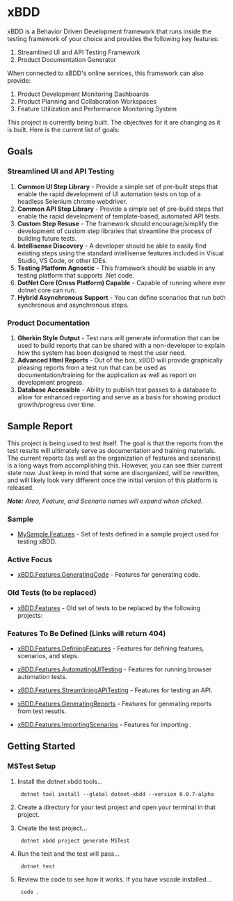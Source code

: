 # xBDD
xBDD is a Behavior Driven Development framework that runs inside the testing framework of your choice and 
provides the following key features:
1. Streamlined UI and API Testing Framework
2. Product Documentation Generator

When connected to xBDD's online services, this framework can also provide:
1. Product Development Monitoring Dashboards
3. Product Planning and Collaboration Workspaces
4. Feature Utilization and Performance Monitoring System

This project is currently being built.  The objectives for it are changing as it is built.  Here is the current list of goals:

## Goals

### Streamlined UI and API Testing
1. **Common UI Step Library** - Provide a simple set of pre-built steps that enable the rapid development of UI automation tests
on top of a headless Selenium chrome webdriver.
2. **Common API Step Library** - Provide a simple set of pre-build steps that enable the rapid development of 
template-based, automated API tests. 
1. **Custom Step Resuse** - The framework should encourage/simplify the development of custom step libraries that streamline
the process of building future tests.
3. **Intellisense Discovery** - A developer should be able to easily find existing steps using the standard intellisense
features included in Visual Studio, VS Code, or other IDEs.
4. **Testing Platform Agnostic** - This framework should be usable
in any testing platform that supports .Net code.
1. **DotNet Core (Cross Platform) Capable** - Capable of running where ever dotnet core can run.
2. **Hybrid Asynchronous Support** - You can define scenarios that run both synchronous and asynchronous steps.

### Product Documentation
1. **Gherkin Style Output** - Test runs will generate information that can be used to build reports 
that can be shared with a non-developer to explain how the system has been designed to meet the user need.
2. **Advanced Html Reports** - Out of the box, xBDD will provide graphically pleasing reports from a test run 
that can be used as documentation/training for the application as well as report on development progress.
2. **Database Accessible** - Ability to publish test passes to a database to allow for enhanced reporting
and serve as a basis for showing product growth/progress over time.

## Sample Report
This project is being used to test itself.  The goal is that the reports from the test results will ultimately 
serve as documentation and training materials.  The current reports (as well as the organization of features
and scenarios) is a long ways from accomplishing this.  However, you can see thier current state now.  Just 
keep in mind that some are disorganized, will be rewritten, and will likely look very different once the 
initial version of this platform is released.

*__Note:__ Area, Feature, and Scenario names will expand when clicked.*

### Sample

* [MySample.Features](https://rawgit.com/Stewartarmbrecht/xBDD/master/MySample.Features/test-results/MySample.Features.Results.All.FullSorted.html) - Set of tests defined in a sample project used for testing xBDD.

### Active Focus

* [xBDD.Features.GeneratingCode](https://rawgit.com/Stewartarmbrecht/xBDD/master/xBDD.Features.GeneratingCode/test-results/xBDD.Features.GeneratingCode.Results.html) - Features for generating code.

### Old Tests (to be replaced)

* [xBDD.Features](https://rawgit.com/Stewartarmbrecht/xBDD/master/xBDD.Features/test-results/xBDD.Features.Results.html) - Old set of tests to be replaced by the following projects:

### Features To Be Defined (Links will return 404)

* [xBDD.Features.DefiningFeatures](https://rawgit.com/Stewartarmbrecht/xBDD/master/xBDD.Features.DefiningFeatures/test-results/xBDD.Features.DefiningFeatures.Results.html) - Features for defining features, scenarios, and steps.

* [xBDD.Features.AutomatingUITesting](https://rawgit.com/Stewartarmbrecht/xBDD/master/xBDD.Features.AutomatingUITesting/test-results/xBDD.Features.AutomatingUITesting.Results.html) - Features for running browser automation tests.

* [xBDD.Features.StreamliningAPITesting](https://rawgit.com/Stewartarmbrecht/xBDD/master/xBDD.Features.StreamliningAPITesting/test-results/xBDD.Features.StreamliningAPITesting.Results.html) - Features for testing an API.

* [xBDD.Features.GeneratingReports](https://rawgit.com/Stewartarmbrecht/xBDD/master/xBDD.Features.GeneratingReports/test-results/xBDD.Features.GeneratingReports.Results.html) - Features for generating reports from test resutls.

* [xBDD.Features.ImportingScenarios](https://rawgit.com/Stewartarmbrecht/xBDD/master/xBDD.Features.ImportingScenarios/test-results/xBDD.Features.ImportingScenarios.Results.html) - Features for importing .

## Getting Started

### MSTest Setup

1. Install the dotnet xbdd tools...

        dotnet tool install --global dotnet-xbdd --version 0.0.7-alpha

2. Create a directory for your test project and open your terminal in that project.
3. Create the test project...

        dotnet xbdd project generate MSTest

4. Run the test and the test will pass...
    
        dotnet test

5. Review the code to see how it works. If you have vscode installed...

        code .
